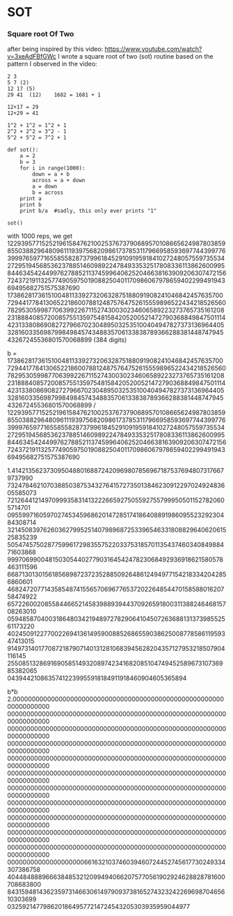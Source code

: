 # SOT
### Square root Of Two

 after being inspired by this video: https://www.youtube.com/watch?v=3xeAdFBfGWc
 I wrote a square root of two (sot) routine based on the pattern I observed in
 the video:

```
2 3
5 7 (2)
12 17 (5)
29 41  (12)    1682 = 1681 + 1

12+17 = 29
12+29 = 41

1^2 + 1^2 = 1^2 + 1
2^2 + 2^2 = 3^2 - 1
5^2 + 5^2 = 7^2 + 1

def sot():
	a = 2
	b = 3
	for i in range(1000):
		down = a + b
		across = a + down
		a = down
		b = across
	print a
	print b
	print b/a  #sadly, this only ever prints "1"

sot()
```

with 1000 reps, we get
122939577152521961584762100253767379068957010866562498780385985503882964809611193975682098617378531179669585936977443997763999765977165585582873799618452910919591841027248057559735534272951945685362378851460989224784933532517808336113862600995844634542449976278852113745996406252046638163909206307472156724372191132577490597501908825040117098606797865940229949194369495682751575387690
173862817361510048113392732063287518809190824104684245763570072944177841306522186007881248757647526155598965224342185265607829530599877063992267115274300302346065892232737657351612082318884085720085755135975481584205200521472790368849847501114423133808690827279667023048950325351004049478273731369644053281603356987998498457434883570613383878936628838144874794543267245536801570068899
(384 digits)

b = 173862817361510048113392732063287518809190824104684245763570072944177841306522186007881248757647526155598965224342185265607829530599877063992267115274300302346065892232737657351612082318884085720085755135975481584205200521472790368849847501114423133808690827279667023048950325351004049478273731369644053281603356987998498457434883570613383878936628838144874794543267245536801570068899 / 122939577152521961584762100253767379068957010866562498780385985503882964809611193975682098617378531179669585936977443997763999765977165585582873799618452910919591841027248057559735534272951945685362378851460989224784933532517808336113862600995844634542449976278852113745996406252046638163909206307472156724372191132577490597501908825040117098606797865940229949194369495682751575387690

1.414213562373095048801688724209698078569671875376948073176679737990\
73247846210703885038753432764157273501384623091229702492483605585073\
72126441214970999358314132226659275055927557999505011527820605714701\
09559971605970274534596862014728517418640889198609552329230484308714\
32145083976260362799525140798968725339654633180882964062061525835239\
50547457502877599617298355752203375318570113543746034084988471603868\
99970699004815030544027790316454247823068492936918621580578463111596\
66871301301561856898723723528850926486124949771542183342042856860601\
46824720771435854874155657069677653720226485447015858801620758474922\
65722600208558446652145839889394437092659180031138824646815708263010\
05948587040031864803421948972782906410450726368813137398552561173220\
40245091227700226941361495900885268655903862500877858611959347413015\
91497314017708721879071401312810683945628204357127953218507904116145\
25508513286916905851493208974234168208510474945258967310736985382065\
04394421086357412239955918184911918460904605365894

 b*b
2.000000000000000000000000000000000000000000000000000000000000000000\
00000000000000000000000000000000000000000000000000000000000000000000\
00000000000000000000000000000000000000000000000000000000000000000000\
00000000000000000000000000000000000000000000000000000000000000000000\
00000000000000000000000000000000000000000000000000000000000000000000\
00000000000000000000000000000000000000000000000000000000000000000000\
00000000000000000000000000000000000000000000000000000000000000000000\
00000000000000000000000000000000000000000000000000000000000000000000\
00000000000000000000000000000000000000000000000000000000000000000000\
00000000000000000000000000000000000000000000000000000000000000000000\
00000000000000000000000000000000000000000000000000000000000000000000\
00000000000000000000661632103746039460724452745617730249334307386758\
40448488896663848532120994940662075770561902924628828781600708683800\
84315948143623597314663061497909373816527432324226969870465610303699\
03259214779862018649577214724543205303935959044977

